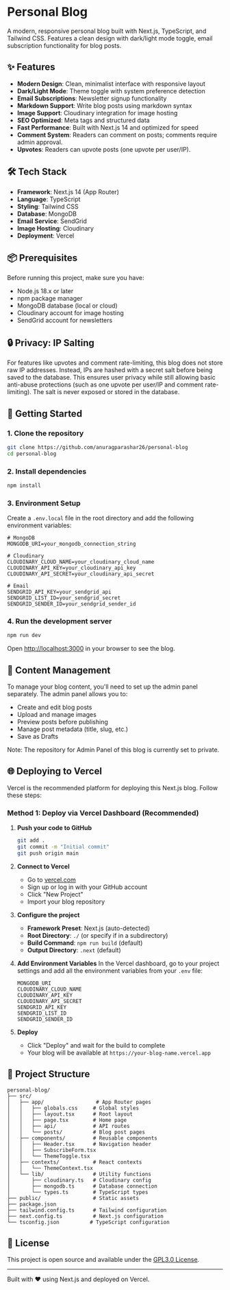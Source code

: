 # Personal Blog

A modern, responsive personal blog built with Next.js, TypeScript, and Tailwind CSS. Features a clean design with dark/light mode toggle, email subscription functionality for blog posts.

## ✨ Features

- **Modern Design**: Clean, minimalist interface with responsive layout
- **Dark/Light Mode**: Theme toggle with system preference detection
- **Email Subscriptions**: Newsletter signup functionality
- **Markdown Support**: Write blog posts using markdown syntax
- **Image Support**: Cloudinary integration for image hosting
- **SEO Optimized**: Meta tags and structured data
- **Fast Performance**: Built with Next.js 14 and optimized for speed
- **Comment System**: Readers can comment on posts; comments require admin approval.
- **Upvotes**: Readers can upvote posts (one upvote per user/IP).

## 🛠️ Tech Stack

- **Framework**: Next.js 14 (App Router)
- **Language**: TypeScript
- **Styling**: Tailwind CSS
- **Database**: MongoDB
- **Email Service**: SendGrid
- **Image Hosting**: Cloudinary
- **Deployment**: Vercel

## 📦 Prerequisites

Before running this project, make sure you have:

- Node.js 18.x or later
- npm package manager
- MongoDB database (local or cloud)
- Cloudinary account for image hosting
- SendGrid account for newsletters

## 🔒 Privacy: IP Salting

For features like upvotes and comment rate-limiting, this blog does not store raw IP addresses. Instead, IPs are hashed with a secret salt before being saved to the database. This ensures user privacy while still allowing basic anti-abuse protections (such as one upvote per user/IP and comment rate-limiting). The salt is never exposed or stored in the database.

## 🚀 Getting Started

### 1. Clone the repository

```bash
git clone https://github.com/anuragparashar26/personal-blog
cd personal-blog
```

### 2. Install dependencies

```bash
npm install
```

### 3. Environment Setup

Create a `.env.local` file in the root directory and add the following environment variables:

```env
# MongoDB
MONGODB_URI=your_mongodb_connection_string

# Cloudinary
CLOUDINARY_CLOUD_NAME=your_cloudinary_cloud_name
CLOUDINARY_API_KEY=your_cloudinary_api_key
CLOUDINARY_API_SECRET=your_cloudinary_api_secret

# Email
SENDGRID_API_KEY=your_sendgrid_api
SENDGRID_LIST_ID=your_sendgrid_secret
SENDGRID_SENDER_ID=your_sendgrid_sender_id
```

### 4. Run the development server

```bash
npm run dev
```

Open [http://localhost:3000](http://localhost:3000) in your browser to see the blog.

## 📝 Content Management

To manage your blog content, you'll need to set up the admin panel separately. The admin panel allows you to:

- Create and edit blog posts
- Upload and manage images
- Preview posts before publishing
- Manage post metadata (title, slug, etc.)
- Save as Drafts

Note: The repository for Admin Panel of this blog is currently set to private.

## 🌐 Deploying to Vercel

Vercel is the recommended platform for deploying this Next.js blog. Follow these steps:

### Method 1: Deploy via Vercel Dashboard (Recommended)

1. **Push your code to GitHub**

   ```bash
   git add .
   git commit -m "Initial commit"
   git push origin main
   ```

2. **Connect to Vercel**

   - Go to [vercel.com](https://vercel.com)
   - Sign up or log in with your GitHub account
   - Click "New Project"
   - Import your blog repository

3. **Configure the project**

   - **Framework Preset**: Next.js (auto-detected)
   - **Root Directory**: `./` (or specify if in a subdirectory)
   - **Build Command**: `npm run build` (default)
   - **Output Directory**: `.next` (default)

4. **Add Environment Variables**
   In the Vercel dashboard, go to your project settings and add all the environment variables from your `.env` file:

   ```
   MONGODB_URI
   CLOUDINARY_CLOUD_NAME
   CLOUDINARY_API_KEY
   CLOUDINARY_API_SECRET
   SENDGRID_API_KEY
   SENDGRID_LIST_ID
   SENDGRID_SENDER_ID
   ```

5. **Deploy**
   - Click "Deploy" and wait for the build to complete
   - Your blog will be available at `https://your-blog-name.vercel.app`

## 📁 Project Structure

```
personal-blog/
├── src/
│   ├── app/                 # App Router pages
│   │   ├── globals.css     # Global styles
│   │   ├── layout.tsx      # Root layout
│   │   ├── page.tsx        # Home page
│   │   ├── api/            # API routes
│   │   └── posts/          # Blog post pages
│   ├── components/         # Reusable components
│   │   ├── Header.tsx      # Navigation header
│   │   ├── SubscribeForm.tsx
│   │   └── ThemeToggle.tsx
│   ├── contexts/           # React contexts
│   │   └── ThemeContext.tsx
│   └── lib/                # Utility functions
│       ├── cloudinary.ts   # Cloudinary config
│       ├── mongodb.ts      # Database connection
│       └── types.ts        # TypeScript types
├── public/                 # Static assets
├── package.json
├── tailwind.config.ts      # Tailwind configuration
├── next.config.ts          # Next.js configuration
└── tsconfig.json          # TypeScript configuration
```

## 📄 License

This project is open source and available under the [GPL3.0 License](LICENSE).

---

Built with ❤️ using Next.js and deployed on Vercel.
